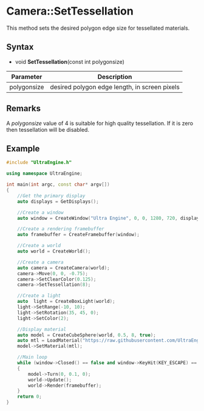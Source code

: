 # Camera::SetTessellation

This method sets the desired polygon edge size for tessellated materials.

## Syntax

- void **SetTessellation**(const int polygonsize)

| Parameter | Description |
| --- | --- |
| polygonsize | desired polygon edge length, in screen pixels |

## Remarks

A *polygonsize* value of 4 is suitable for high quality tessellation. If it is zero then tessellation will be disabled.

## Example

```c++
#include "UltraEngine.h"

using namespace UltraEngine;

int main(int argc, const char* argv[])
{
    //Get the primary display
    auto displays = GetDisplays();

    //Create a window
    auto window = CreateWindow("Ultra Engine", 0, 0, 1280, 720, displays[0], WINDOW_CENTER | WINDOW_TITLEBAR);

    //Create a rendering framebuffer
    auto framebuffer = CreateFramebuffer(window);

    //Create a world
    auto world = CreateWorld();

    //Create a camera
    auto camera = CreateCamera(world);
    camera->Move(0, 0, -0.75);
    camera->SetClearColor(0.125);
    camera->SetTessellation(8);

    //Create a light
    auto  light = CreateBoxLight(world);
    light->SetRange(-10, 10);
    light->SetRotation(35, 45, 0);
    light->SetColor(2);

    //Display material
    auto model = CreateCubeSphere(world, 0.5, 8, true);
    auto mtl = LoadMaterial("https://raw.githubusercontent.com/UltraEngine/Documentation/master/Assets/Materials/Ground/rocks_ground_02.json");
    model->SetMaterial(mtl);

    //Main loop
    while (window->Closed() == false and window->KeyHit(KEY_ESCAPE) == false)
    {
        model->Turn(0, 0.1, 0);
        world->Update();
        world->Render(framebuffer);
    }
    return 0;
}
```
